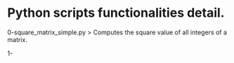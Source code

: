 # Python scripts functionalities detail.

0-square_matrix_simple.py > Computes the square value of all integers of a matrix.

1-
